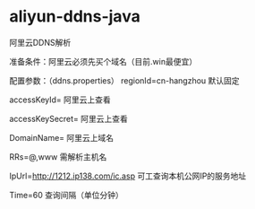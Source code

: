 # aliyun-ddns-java
阿里云DDNS解析

准备条件：阿里云必须先买个域名（目前.win最便宜）

配置参数：（ddns.properties）
regionId=cn-hangzhou                      默认固定

accessKeyId=                              阿里云上查看

accessKeySecret=                          阿里云上查看

DomainName=                               阿里云上域名

RRs=@,www                                 需解析主机名

IpUrl=http://1212.ip138.com/ic.asp        可工查询本机公网IP的服务地址

Time=60                                   查询间隔（单位分钟）
